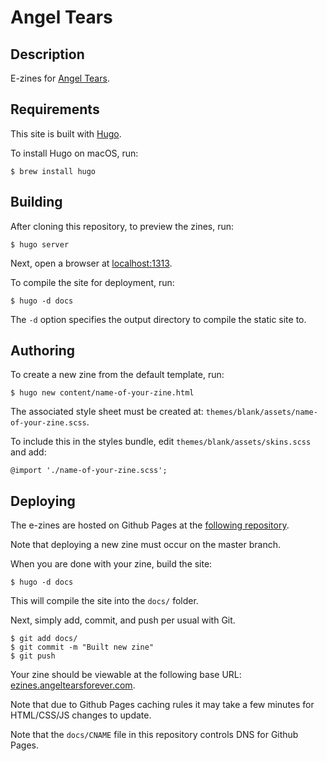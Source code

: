 # Angel Tears

## Description

E-zines for [Angel Tears](https://www.angeltearsforever.com/).

## Requirements

This site is built with [Hugo](https://gohugo.io/).

To install Hugo on macOS, run:

```
$ brew install hugo
```

## Building

After cloning this repository, to preview the zines, run:

```
$ hugo server
```

Next, open a browser at [localhost:1313](http://localhost:1313/).

To compile the site for deployment, run:

```
$ hugo -d docs
```

The `-d` option specifies the output directory to compile the static site to.

## Authoring

To create a new zine from the default template, run:

```
$ hugo new content/name-of-your-zine.html
```

The associated style sheet must be created at: `themes/blank/assets/name-of-your-zine.scss`.

To include this in the styles bundle, edit `themes/blank/assets/skins.scss` and add:

```
@import './name-of-your-zine.scss';
```

## Deploying

The e-zines are hosted on Github Pages at the [following repository](https://github.com/angeltearsforever/e-books).

Note that deploying a new zine must occur on the master branch.

When you are done with your zine, build the site:

```
$ hugo -d docs
```

This will compile the site into the `docs/` folder.

Next, simply add, commit, and push per usual with Git.

```
$ git add docs/
$ git commit -m "Built new zine"
$ git push
```

Your zine should be viewable at the following base URL: [ezines.angeltearsforever.com](https://ezines.angeltearsforever.com/).

Note that due to Github Pages caching rules it may take a few minutes for HTML/CSS/JS changes to update.

Note that the `docs/CNAME` file in this repository controls DNS for Github Pages.

